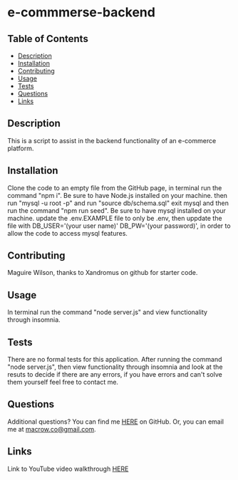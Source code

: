 # e-commmerse-backend

## Table of Contents

- [Description](#description)
- [Installation](#installation)
- [Contributing](#contributing)
- [Usage](#usage)
- [Tests](#tests)
- [Questions](#questions)
- [Links](#links)

## Description

This is a script to assist in the backend functionality of an e-commerce platform.

## Installation

Clone the code to an empty file from the GitHub page, in terminal run the command "npm i". Be sure to have Node.js installed on your machine.
then run "mysql -u root -p" and run "source db/schema.sql" exit mysql and then run the command "npm run seed". Be sure to have mysql installed on your machine.
update the .env.EXAMPLE file to only be .env, then uppdate the file with DB_USER='(your user name)' DB_PW='(your password)', in order to allow the code to access mysql features.

## Contributing

Maguire Wilson, thanks to Xandromus on github for starter code.

## Usage

In terminal run the command "node server.js" and view functionality through insomnia.

## Tests

There are no formal tests for this application.
After running the command "node server.js", then view functionality through insomnia and look at the resuts to decide if there are any errors, if you have errors and can't solve them yourself feel free to contact me.

## Questions

Additional questions?
You can find me [HERE](https://github.com/MacroWil) on GitHub.
Or, you can email me at macrow.co@gmail.com.

## Links

Link to YouTube video walkthrough [HERE](https://www.youtube.com/watch?v=4GmlcuQtD04)
